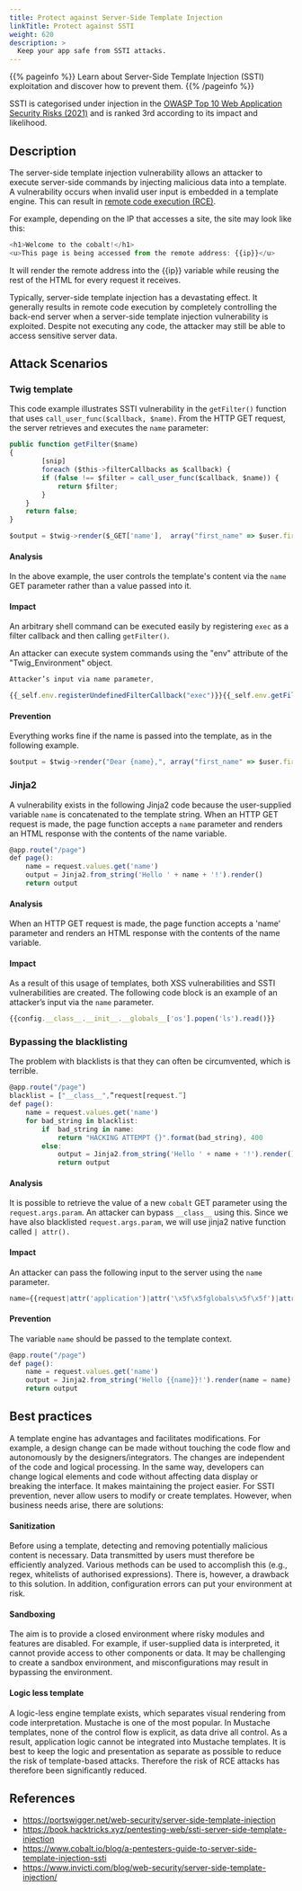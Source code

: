 ```yaml
---
title: Protect against Server-Side Template Injection
linkTitle: Protect against SSTI
weight: 620
description: >
  Keep your app safe from SSTI attacks.
---
```


{{% pageinfo %}}
Learn about Server-Side Template Injection (SSTI) exploitation and discover how to prevent them.
{{% /pageinfo %}}



SSTI is categorised under injection in the [OWASP Top 10 Web Application Security Risks (2021)](https://owasp.org/www-project-top-ten/) and is ranked 3rd according to its impact and likelihood.


## Description

The server-side template injection vulnerability allows an attacker to execute server-side commands by injecting malicious data into a template. A vulnerability occurs when invalid user input is embedded in a template engine. This can result in [remote code execution (RCE)](https://www.imperva.com/learn/application-security/remote-code-execution/).

For example, depending on the IP that accesses a site, the site may look like this:

```ts
<h1>Welcome to the cobalt!</h1>
<u>This page is being accessed from the remote address: {{ip}}</u>
```

It will render the remote address into the {{ip}} variable while reusing the rest of the HTML for every request it receives.

Typically, server-side template injection has a devastating effect. It generally results in remote code execution by completely controlling the back-end server when a server-side template injection vulnerability is exploited. Despite not executing any code, the attacker may still be able to access sensitive server data.

## Attack Scenarios


### Twig template


This code example illustrates SSTI vulnerability in the `getFilter()` function that uses `call_user_func($callback, $name)`. From the HTTP GET request, the server retrieves and executes the `name` parameter:


```ts
public function getFilter($name)
{
        [snip]
        foreach ($this->filterCallbacks as $callback) {
        if (false !== $filter = call_user_func($callback, $name)) {
            return $filter;
        }
    }
    return false;
}

$output = $twig->render($_GET['name'],  array("first_name" => $user.first_name) );
```

#### Analysis

In the above example, the user controls the template's content via the `name` GET parameter rather than a value passed into it.

#### Impact

An arbitrary shell command can be executed easily by registering `exec` as a filter callback and then calling `getFilter()`.

An attacker can execute system commands using the "env" attribute of the "Twig_Environment" object.



```ts
Attacker’s input via name parameter,

{{_self.env.registerUndefinedFilterCallback("exec")}}{{_self.env.getFilter("id")}}
```

#### Prevention

Everything works fine if the name is passed into the template, as in the following example.

```ts
$output = $twig->render("Dear {name},", array("first_name" => $user.first_name) ); 
```



### Jinja2

A vulnerability exists in the following Jinja2 code because the user-supplied variable `name` is concatenated to the template string. When an HTTP GET request is made, the page function accepts a `name` parameter and renders an HTML response with the contents of the name variable.



```ts
@app.route("/page")
def page():
    name = request.values.get('name')
    output = Jinja2.from_string('Hello ' + name + '!').render()
    return output
```


#### Analysis

When an HTTP GET request is made, the page function accepts a 'name' parameter and renders an HTML response with the contents of the name variable.

#### Impact

As a result of this usage of templates, both XSS vulnerabilities and SSTI vulnerabilities are created. The following code block is an example of an attacker’s input via the `name` parameter.

```ts
{{config.__class__.__init__.__globals__['os'].popen('ls').read()}}
```


### Bypassing the blacklisting

The problem with blacklists is that they can often be circumvented, which is terrible.
 
```ts
@app.route("/page")
blacklist = ["__class__",”request[request.”]
def page():
    name = request.values.get('name')
    for bad_string in blacklist:
        if  bad_string in name:
            return "HACKING ATTEMPT {}".format(bad_string), 400
        else:
            output = Jinja2.from_string('Hello ' + name + '!').render()
            return output    
```

#### Analysis

It is possible to retrieve the value of a new `cobalt` GET parameter using the `request.args.param`. An attacker can bypass `__class__` using this. Since we have also blacklisted `request.args.param`, we will use jinja2 native function called `| attr().` 


#### Impact

An attacker can pass the following input to the server using the `name` parameter.

```ts
name={{request|attr('application')|attr('\x5f\x5fglobals\x5f\x5f')|attr('\x5f\x5fgetitem\x5f\x5f')('\x5f\x5fbuiltins\x5f\x5f')|attr('\x5f\x5fgetitem\x5f\x5f')('\x5f\x5fimport\x5f\x5f')('os')|attr('popen')('id')|attr('read')()}}
```

#### Prevention

The variable `name` should be passed to the template context.


```ts
@app.route("/page")
def page():
    name = request.values.get('name')
    output = Jinja2.from_string('Hello {{name}}!').render(name = name)
    return output
```


## Best practices

A template engine has advantages and facilitates modifications. For example, a design change can be made without touching the code flow and autonomously by the designers/integrators. The changes are independent of the code and logical processing. In the same way, developers can change logical elements and code without affecting data display or breaking the interface. It makes maintaining the project easier.
For SSTI prevention, never allow users to modify or create templates. However, when business needs arise, there are solutions:

#### Sanitization
Before using a template, detecting and removing potentially malicious content is necessary. Data transmitted by users must therefore be efficiently analyzed. Various methods can be used to accomplish this (e.g., regex, whitelists of authorised expressions).
There is, however, a drawback to this solution. In addition, configuration errors can put your environment at risk.

#### Sandboxing
The aim is to provide a closed environment where risky modules and features are disabled. For example, if user-supplied data is interpreted, it cannot provide access to other components or data.
It may be challenging to create a sandbox environment, and misconfigurations may result in bypassing the environment.

#### Logic less template
A logic-less engine template exists, which separates visual rendering from code interpretation. Mustache is one of the most popular.
In Mustache templates, none of the control flow is explicit, as data drive all control. As a result, application logic cannot be integrated into Mustache templates. It is best to keep the logic and presentation as separate as possible to reduce the risk of template-based attacks.
Therefore the risk of RCE attacks has therefore been significantly reduced.

## References
- https://portswigger.net/web-security/server-side-template-injection
- https://book.hacktricks.xyz/pentesting-web/ssti-server-side-template-injection
- https://www.cobalt.io/blog/a-pentesters-guide-to-server-side-template-injection-ssti
- https://www.invicti.com/blog/web-security/server-side-template-injection/
